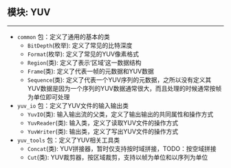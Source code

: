 ## 模块: YUV
------
+ `common` 包：定义了通用的基本的类
    + `BitDepth`(枚举): 定义了常见的比特深度
    + `Format`(枚举): 定义了常见的YUV像素格式
    + `Region`(类): 定义了表示‘区域’这一数据结构
    + `Frame`(类): 定义了代表一帧的元数据和YUV数据
    + `Sequence`(类): 定义了代表一个YUV序列的元数据，之所以没有定义其YUV数据是因为一个序列的YUV数据通常很大，而且处理的时候通常按帧为单位即可处理
+ `yuv_io` 包：定义了YUV文件的输入输出类
    + `YuvIO`(类): 输入输出流的父类，定义了输出输出的共同属性和操作方式
    + `YuvReader`(类): 输入类，定义了读取YUV文件的操作方式
    + `YuvWriter`(类): 输出类，定义了写出YUV文件的操作方式
+ `yuv_tools` 包：定义了YUV相关工具类
    + `Concat`(类): YUV拼接器，暂时仅支持按时域拼接，TODO：按空域拼接
    + `Cut`(类): YUV裁剪器，按区域裁剪，支持以帧为单位和以序列为单位

